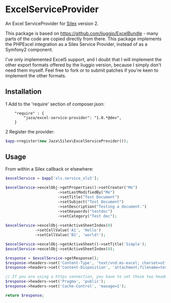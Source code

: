 # ExcelServiceProvider

An Excel ServiceProvider for [Silex](http://silex.sensiolabs.org) version 2.

This package is based on https://github.com/liuggio/ExcelBundle - many parts of the code are copied directly from there. This package implements the PHPExcel integration as a Silex Service Provider, instead of as a Symfony2 component.

I've only implemented Excel5 support, and I doubt that I will implement the other export formats offered by the liuggio version, because I simply don't need them myself. Feel free to fork or to submit patches if you're keen to implement the other formats.

## Installation

1  Add to the 'require' section of composer.json:  

``` 
    "require" : {
        "jaza/excel-service-provider": "1.0.*@dev",
    }
``` 
 

2 Register the provider:

``` php
$app->register(new Jaza\Silex\ExcelServiceProvider());
```

## Usage

From within a Silex callback or elsewhere:

``` php
$excelService = $app['xls.service_xls5'];

$excelService->excelObj->getProperties()->setCreator("Me")
                       ->setLastModifiedBy("Me")
                       ->setTitle("Test Document")
                       ->setSubject("Test Document")
                       ->setDescription("Testing a document.")
                       ->setKeywords("testdoc")
                       ->setCategory("Test doc");
    
$excelService->excelObj->setActiveSheetIndex(0)
             ->setCellValue('A1', 'Hello')
             ->setCellValue('B2', 'world!');

$excelService->excelObj->getActiveSheet()->setTitle('Simple');
$excelService->excelObj->setActiveSheetIndex(0);

$response = $excelService->getResponse();
$response->headers->set('Content-Type', 'text/vnd.ms-excel; charset=utf-8');
$response->headers->set('Content-Disposition', 'attachment;filename=test.xls');

// If you are using a https connection, you have to set those two headers for compatibility with IE <9
$response->headers->set('Pragma', 'public');
$response->headers->set('Cache-Control', 'maxage=1');

return $response;

```
